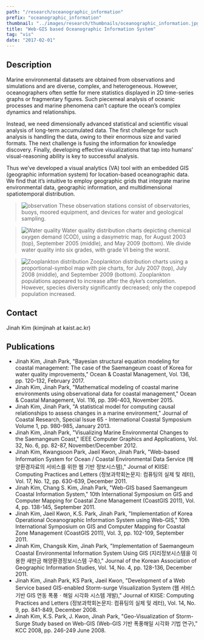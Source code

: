 ```yaml
---
path: "/research/oceanographic_information"
prefix: "oceanographic_information"
thumbnail: "../images/research/thumbnails/oceanographic_information.jpg"
title: "Web-GIS based Oceanographic Information System"
tag: "vis"
date: "2017-02-01"
---
```


## Description

Marine environmental datasets are obtained from observations and simulations and are diverse, complex, and heterogeneous. However, oceanographers often settle for mere statistics displayed in 2D time-series graphs or fragmentary figures. Such piecemeal analysis of oceanic processes and marine phenomena can’t capture the ocean’s complex dynamics and relationships.

Instead, we need dimensionally advanced statistical and scientific visual analysis of long-term accumulated data. The first challenge for such analysis is handling the data, owing to their enormous size and varied formats. The next challenge is fusing the information for knowledge discovery. Finally, developing effective visualizations that tap into humans’ visual-reasoning ability is key to successful analysis.

Thus we’ve developed a visual analytics (VA) tool with an embedded GIS (geographic information system) for location-based oceanographic data. We find that it’s intuitive to employ geographic grids that integrate marine environmental data, geographic information, and multidimensional spatiotemporal distribution.


> ![observation](../images/research/oceanographic_information/img1.jpg)
> These observation stations consist of observatories, buoys, moored equipment, and devices for water and geological sampling.

> ![Water quality](../images/research/oceanographic_information/img2.jpg)
> Water quality distribution charts depicting chemical oxygen demand (COD), using a dasymetric map, for August 2003 (top), September 2005 (middle), and May 2009 (bottom). We divide water quality into six grades, with grade VI being the worst.

> ![Zooplankton distribution](../images/research/oceanographic_information/img3.jpg)
> Zooplankton distribution charts using a proportional-symbol map with pie charts, for July 2007 (top), July 2008 (middle), and September 2009 (bottom). Zooplankton populations appeared to increase after the dyke’s completion. However, species diversity significantly decreased; only the copepod population increased.

## Contact

Jinah Kim (kimjinah at kaist.ac.kr)

## Publications

- Jinah Kim, Jinah Park, "Bayesian structural equation modeling for coastal management: The case of the Saemangeum coast of Korea for water quality improvements," Ocean & Coastal Management, Vol. 136, pp. 120-132, February 2017.
- Jinah Kim, Jinah Park, "Mathematical modeling of coastal marine environments using observational data for coastal management," Ocean & Coastal Management, Vol. 116, pp. 396-403, November 2015.
- Jinah Kim, Jinah Park, "A statistical model for computing causal relationships to assess changes in a marine environment," Journal of Coastal Research, Special Issue 65 - International Coastal Symposium Volume 1, pp. 980-985, January 2013.
- Jinah Kim, Jinah Park, "Visualizing Marine Environmental Changes to the Saemangeum Coast," IEEE Computer Graphics and Applications, Vol. 32, No. 6, pp. 82-87, November/December 2012.
- Jinah Kim, Kwangsoon Park, Jaeil Kwon, Jinah Park, "Web-based Information System for Ocean / Coastal Environmental Data Service (해양환경자료의 서비스를 위한 웹 기반 정보시스템)," Journal of KIISE: Computing Practices and Letters (정보과학회논문지: 컴퓨팅의 실제 및 레터), Vol. 17, No. 12, pp. 630-639, December 2011.
- Jinah Kim, Chang S. Kim, Jinah Park, "Web-GIS based Saemangeum Coastal Information System," 10th International Symposium on GIS and Computer Mapping for Coastal Zone Management (CoastGIS 2011), Vol. 4, pp. 138-145, September 2011.
- Jinah Kim, Jaeil Kwon, K.S. Park, Jinah Park, "Implementation of Korea Operational Oceanographic Information System using Web-GIS," 10th International Symposium on GIS and Computer Mapping for Coastal Zone Management (CoastGIS 2011), Vol. 3, pp. 102-109, September 2011.
- Jinah Kim, Changsik Kim, Jinah Park, "Implementation of Saemangeum Coastal Environmental Information System Using GIS (지리정보시스템을 이용한 새만금 해양환경정보시스템 구축)," Journal of the Korean Association of Geographic Information Studies, Vol. 14, No. 4, pp. 128-136, December 2011.
- Jinah Kim, Jinah Park, KS Park, Jaeil Kwon, "Development of a Web Service based GIS-enabled Storm-surge Visualization System (웹 서비스 기반 GIS 연동 폭풍ㆍ해일 시각화 시스템 개발)," Journal of KIISE: Computing Practices and Letters (정보과학회논문지: 컴퓨팅의 실제 및 레터), Vol. 14, No. 9, pp. 841-849, December 2008.
- Jinah Kim, K.S. Park, J. Kwon, Jinah Park, "Geo-Visualization of Storm-Surge Study based on Web-GIS (Web-GIS 기반 폭풍해일 시각화 기법 연구)," KCC 2008, pp. 246-249 June 2008.